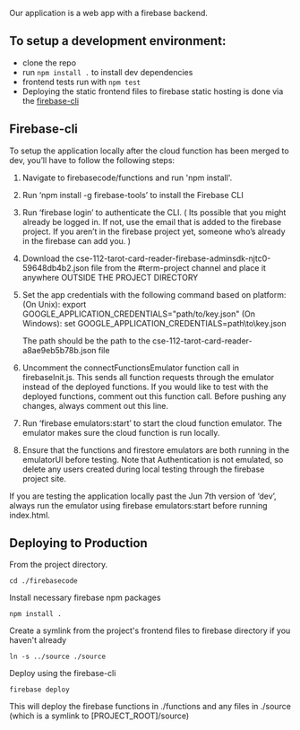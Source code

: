 Our application is a web app with a firebase backend. 
## To setup a development environment:
* clone the repo
* run `npm install .` to install dev dependencies
* frontend tests run with `npm test`
* Deploying the static frontend files to firebase static hosting is done via the [firebase-cli](##Firebase-cli)
  

## Firebase-cli
To setup the application locally after the cloud function has been merged to dev, you’ll have to follow the following steps:

1. Navigate to firebasecode/functions and run 
    'npm install'. 
2. Run ‘npm install -g firebase-tools’ to install the Firebase CLI
3. Run ‘firebase login’ to authenticate the CLI. ( Its possible that you might already be logged in. If not, use the email that is added to the firebase project.  If you aren’t in the firebase project yet, someone who’s already in the firebase can add you. )
4. Download the cse-112-tarot-card-reader-firebase-adminsdk-njtc0-59648db4b2.json file from the #term-project channel and place it anywhere OUTSIDE THE PROJECT DIRECTORY
5. Set the app credentials with the following command based on platform: 
    (On Unix): export GOOGLE_APPLICATION_CREDENTIALS="path/to/key.json" 
    (On Windows): set GOOGLE_APPLICATION_CREDENTIALS=path\to\key.json
    
    The path should be the path to the cse-112-tarot-card-reader-a8ae9eb5b78b.json file
6. Uncomment the connectFunctionsEmulator function call in firebaseInit.js. This sends all function requests through the emulator instead of the deployed functions. If you would like to test with the deployed functions, comment out this function call. Before pushing any changes, always comment out this line.  
7. Run ‘firebase emulators:start’ to start the cloud function emulator. The emulator makes sure the cloud function is run locally. 
8. Ensure that the functions and firestore emulators are both running in the emulatorUI before testing. Note that Authentication is not emulated, so delete any users created during local testing through the firebase project site.

If you are testing the application locally past the Jun 7th version of ‘dev’, always run the emulator using firebase emulators:start before running index.html. 

## Deploying to Production
From the project directory.



```cd ./firebasecode```

Install necessary firebase npm packages

```npm install .```

Create a symlink from the project's frontend files to firebase directory if you haven't already

``` ln -s ../source ./source ```

Deploy using the firebase-cli

```firebase deploy```

This will deploy the firebase functions in ./functions and any files in ./source (which is a symlink to [PROJECT_ROOT]/source)

